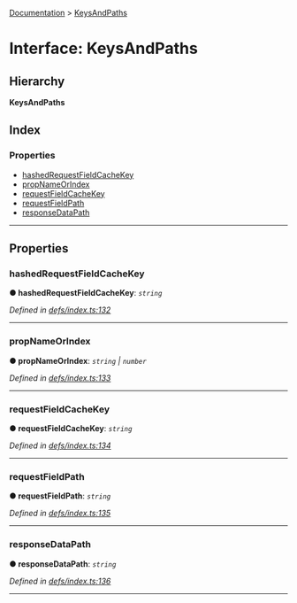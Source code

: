 [Documentation](../README.md) > [KeysAndPaths](../interfaces/keysandpaths.md)

# Interface: KeysAndPaths

## Hierarchy

**KeysAndPaths**

## Index

### Properties

* [hashedRequestFieldCacheKey](keysandpaths.md#hashedrequestfieldcachekey)
* [propNameOrIndex](keysandpaths.md#propnameorindex)
* [requestFieldCacheKey](keysandpaths.md#requestfieldcachekey)
* [requestFieldPath](keysandpaths.md#requestfieldpath)
* [responseDataPath](keysandpaths.md#responsedatapath)

---

## Properties

<a id="hashedrequestfieldcachekey"></a>

###  hashedRequestFieldCacheKey

**● hashedRequestFieldCacheKey**: *`string`*

*Defined in [defs/index.ts:132](https://github.com/bad-batch/handl/blob/20503ed/packages/cache-manager/src/defs/index.ts#L132)*

___
<a id="propnameorindex"></a>

###  propNameOrIndex

**● propNameOrIndex**: *`string` \| `number`*

*Defined in [defs/index.ts:133](https://github.com/bad-batch/handl/blob/20503ed/packages/cache-manager/src/defs/index.ts#L133)*

___
<a id="requestfieldcachekey"></a>

###  requestFieldCacheKey

**● requestFieldCacheKey**: *`string`*

*Defined in [defs/index.ts:134](https://github.com/bad-batch/handl/blob/20503ed/packages/cache-manager/src/defs/index.ts#L134)*

___
<a id="requestfieldpath"></a>

###  requestFieldPath

**● requestFieldPath**: *`string`*

*Defined in [defs/index.ts:135](https://github.com/bad-batch/handl/blob/20503ed/packages/cache-manager/src/defs/index.ts#L135)*

___
<a id="responsedatapath"></a>

###  responseDataPath

**● responseDataPath**: *`string`*

*Defined in [defs/index.ts:136](https://github.com/bad-batch/handl/blob/20503ed/packages/cache-manager/src/defs/index.ts#L136)*

___

